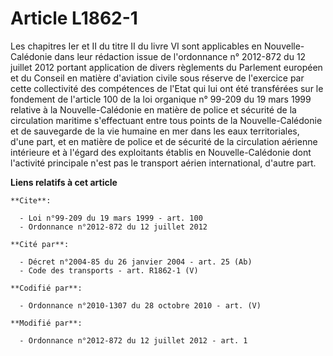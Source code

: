 # Article L1862-1

Les chapitres Ier et II du titre II du livre VI sont applicables en Nouvelle-Calédonie dans leur rédaction issue de
l'ordonnance n° 2012-872 du 12 juillet 2012 portant application de divers règlements du Parlement européen et du Conseil en
matière d'aviation civile sous réserve de l'exercice par cette collectivité des compétences de l'Etat qui lui ont été
transférées sur le fondement de l'article 100 de la loi organique n° 99-209 du 19 mars 1999 relative à la Nouvelle-Calédonie
en matière de police et sécurité de la circulation maritime s'effectuant entre tous points de la Nouvelle-Calédonie et de
sauvegarde de la vie humaine en mer dans les eaux territoriales, d'une part, et en matière de police et de sécurité de la
circulation aérienne intérieure et à l'égard des exploitants établis en Nouvelle-Calédonie dont l'activité principale n'est
pas le transport aérien international, d'autre part.

**Liens relatifs à cet article**

	**Cite**:

	  - Loi n°99-209 du 19 mars 1999 - art. 100
	  - Ordonnance n°2012-872 du 12 juillet 2012

	**Cité par**:

	  - Décret n°2004-85 du 26 janvier 2004 - art. 25 (Ab)
	  - Code des transports - art. R1862-1 (V)

	**Codifié par**:

	  - Ordonnance n°2010-1307 du 28 octobre 2010 - art. (V)

	**Modifié par**:

	  - Ordonnance n°2012-872 du 12 juillet 2012 - art. 1
